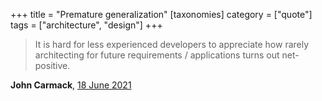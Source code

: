 +++
title = "Premature generalization"
[taxonomies]
category = ["quote"]
tags = ["architecture", "design"]
+++
> It is hard for less experienced developers to appreciate how rarely architecting for future requirements / applications turns out net-positive.

**John Carmack**, [18 June 2021](https://x.com/id_aa_carmack/status/1405932642005041153)
